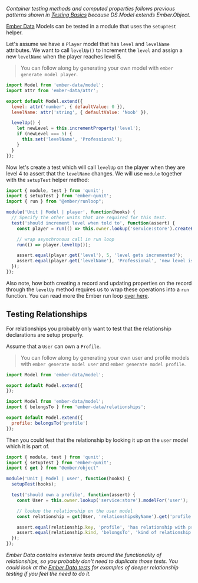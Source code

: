 _Container testing methods and computed properties follows previous patterns shown
in [Testing Basics][] because DS.Model extends Ember.Object._

[Ember Data][] Models can be tested in a module that uses the `setupTest` helper.

Let's assume we have a `Player` model that has `level` and `levelName`
attributes. We want to call `levelUp()` to increment the `level` and assign a
new `levelName` when the player reaches level 5.

> You can follow along by generating your own model with `ember generate
> model player`.

```javascript {data-filename=app/models/player.js}
import Model from 'ember-data/model';
import attr from 'ember-data/attr';

export default Model.extend({
  level: attr('number', { defaultValue: 0 }),
  levelName: attr('string', { defaultValue: 'Noob' }),

  levelUp() {
    let newLevel = this.incrementProperty('level');
    if (newLevel === 5) {
      this.set('levelName', 'Professional');
    }
  }
});
```

Now let's create a test which will call `levelUp` on the player when they are
level 4 to assert that the `levelName` changes. We will use `module` together with the `setupTest` helper method:

```javascript {data-filename=tests/unit/models/player-test.js}
import { module, test } from 'qunit';
import { setupTest } from 'ember-qunit';
import { run } from "@ember/runloop";

module('Unit | Model | player', function(hooks) {
  // Specify the other units that are required for this test.
  test('should increment level when told to', function(assert) {
    const player = run(() => this.owner.lookup('service:store').createRecord('player'));

    // wrap asynchronous call in run loop
    run(() => player.levelUp());

    assert.equal(player.get('level'), 5, 'level gets incremented');
    assert.equal(player.get('levelName'), 'Professional', 'new level is called professional');
  });
});
```

Also note, how both creating a record and updating properties on the record through the `levelUp` method requires
us to wrap these operations into a `run` function. You can read more the Ember run loop [over here](../../applications/run-loop/).

## Testing Relationships

For relationships you probably only want to test that the relationship
declarations are setup properly.

Assume that a `User` can own a `Profile`.

> You can follow along by generating your own user and profile models with `ember
> generate model user` and `ember generate model profile`.

```javascript {data-filename=app/models/profile.js}
import Model from 'ember-data/model';

export default Model.extend({
});
```

```javascript {data-filename=app/models/user.js}
import Model from 'ember-data/model';
import { belongsTo } from 'ember-data/relationships';

export default Model.extend({
  profile: belongsTo('profile')
});
```

Then you could test that the relationship by looking it up on the `user` model which it is part of.

```javascript {data-filename=tests/unit/models/user-test.js}
import { module, test } from 'qunit';
import { setupTest } from 'ember-qunit';
import { get } from "@ember/object"

module('Unit | Model | user', function(hooks) {
  setupTest(hooks);

  test('should own a profile', function(assert) {
    const User = this.owner.lookup('service:store').modelFor('user');

    // lookup the relationship on the user model
    const relationship = get(User, 'relationshipsByName').get('profile');

    assert.equal(relationship.key, 'profile', 'has relationship with profile');
    assert.equal(relationship.kind, 'belongsTo', 'kind of relationship is belongsTo');
  });
});
```

_Ember Data contains extensive tests around the functionality of
relationships, so you probably don't need to duplicate those tests.  You could
look at the [Ember Data tests][] for examples of deeper relationship testing if you
feel the need to do it._

[Ember Data]: https://github.com/emberjs/data
[Testing Basics]: ../unit-testing-basics/
[Ember Data tests]: https://github.com/emberjs/data/tree/master/tests
